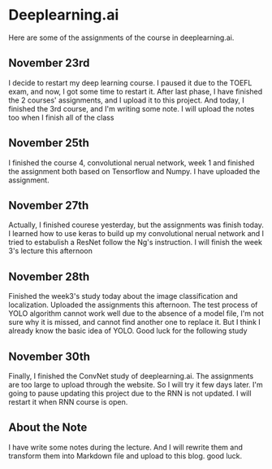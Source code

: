 # Deeplearning.ai
Here are some of the assignments of the course in deeplearning.ai.

## November 23rd
I decide to restart my deep learning course. I paused it due to the TOEFL exam, and now, I got some time to restart it.
After last phase, I have finished the 2 courses' assignments, and I upload it to this project. 
And today, I finished the 3rd course, and I'm writing some note. I will upload the notes too when I finish all of the class

## November 25th
I finished the course 4, convolutional nerual network, week 1 and finished the assignment both based on Tensorflow and Numpy.
I have uploaded the assignment.

## November 27th
Actually, I finished courese yesterday, but the assignments was finish today. I learned how to use keras to build up my convolutional nerual network and I tried to estabulish a ResNet follow the Ng's instruction. I will finish the week 3's lecture this afternoon 

## November 28th
Finished the week3's study today about the image classification and localization. Uploaded the assignments this afternoon.
The test process of YOLO algorithm cannot work well due to the absence of a model file, I'm not sure why it is missed, and cannot find another one to replace it. But I think I already know the basic idea of YOLO. Good luck for the following study 

## November 30th 
Finally, I finished the ConvNet study of deeplearning.ai. The assignments are too large to upload through the website. So I will try it few days later. 
I'm going to pause updating this project due to the RNN is not updated. I will restart it when RNN course is open.

## About the Note 
I have write some notes during the lecture. And I will rewrite them and transform them into Markdown file and upload to this blog.  good luck. 


